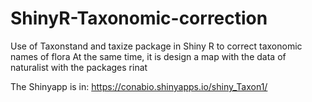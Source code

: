 # ShinyR-Taxonomic-correction
Use of Taxonstand and taxize package in Shiny R to correct taxonomic names of flora
At the same time, it is design a map with the data of naturalist with the packages rinat

The Shinyapp is in: https://conabio.shinyapps.io/shiny_Taxon1/
